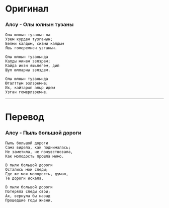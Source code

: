 # Оригинал

### Алсу - Олы юлнын тузаны

```
Олы юлнын тузанын ла
Узем курдем тузганын;
Белми калдым, сизми калдым
Яшь гомеремнен узганын.

Олы юлнын тузанында
Калды минем эзлэрем;
Кайда икэн яшьлегем, дип
Шул юлларны эзлэдем.

Олы юлнын тузанында
Югалттым эзлэремне;
Их, кайтарып алыр идем
Узган гомерлэремне.
```

------

# Перевод

### Алсу - Пыль большой дороги

```
Пыль большой дороги
Сама видела, как поднималась;
Не заметила, не почувствовала,
Как молодость прошла мимо.

В пыли большой дороги
Остались мои следы;
Где же моя молодость, думая,
Те дороги искала.

В пыли большой дороги
Потеряла следы свои;
Ах, вернула бы назад
Прошедшие годы жизни.
```